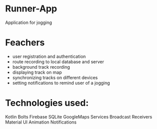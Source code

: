# Runner-App
Application for jogging
# Feachers
- user registration and authentication
- route recording to local database and server
- background track recording
- displaying track on map
- synchronizing tracks on different devices
- setting notifications to remind user of a jogging
# Technologies used:
Kotlin
Bolts
Firebase
SQLite
GoogleMaps
Services
Broadcast Receivers
Material UI
Animation
Notifications

